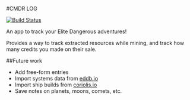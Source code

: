 #CMDR LOG

[![Build Status](https://travis-ci.org/ageiersbach/cmdr-log.svg?branch=master)](https://travis-ci.org/ageiersbach/cmdr-log)

An app to track your Elite Dangerous adventures!

Provides a way to track extracted resources while mining, and track how many credits you made on their sale.

##Future work

* Add free-form entries
* Import systems data from [eddb.io](https://eddb.io/)
* Import ship builds from [coriolis.io](http://coriolis.io/)
* Save notes on planets, moons, comets, etc.
